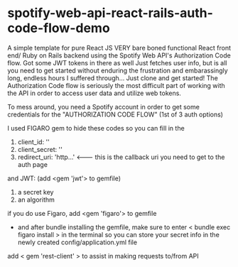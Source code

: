 # spotify-web-api-react-rails-auth-code-flow-demo

A simple template for pure React JS 
VERY bare boned functional React front end/ Ruby on Rails backend using the Spotify Web API's Authorization Code flow.
Got some JWT tokens in there as well
Just fetches user info, but is all you need to get started without enduring the frustration and embarassingly long, endless hours I suffered through...
Just clone and get started! The Authorization Code flow is seriously the most difficult part of working with the API in order to access user data and utilize web tokens.

To mess around, you need a Spotify account in order to get some credentials for the "AUTHORIZATION CODE FLOW" (1st of 3 auth options)

I used FIGARO gem to hide these codes so you can fill in the 
1) client_id: '<your client_id>'
2) client_secret: '<your client_secret>'
3) redirect_uri: 'http...' <--- this is the callback uri you need to get to the auth page

and JWT: (add <gem 'jwt'> to gemfile)

1) a secret key
2) an algorithm

if you do use Figaro, add <gem 'figaro'> to gemfile
- and after bundle installing the gemfile, make sure to enter < bundle exec figaro install > in the terminal so you can store your secret info in the newly created config/application.yml file

add < gem 'rest-client' > to assist in making requests to/from API
